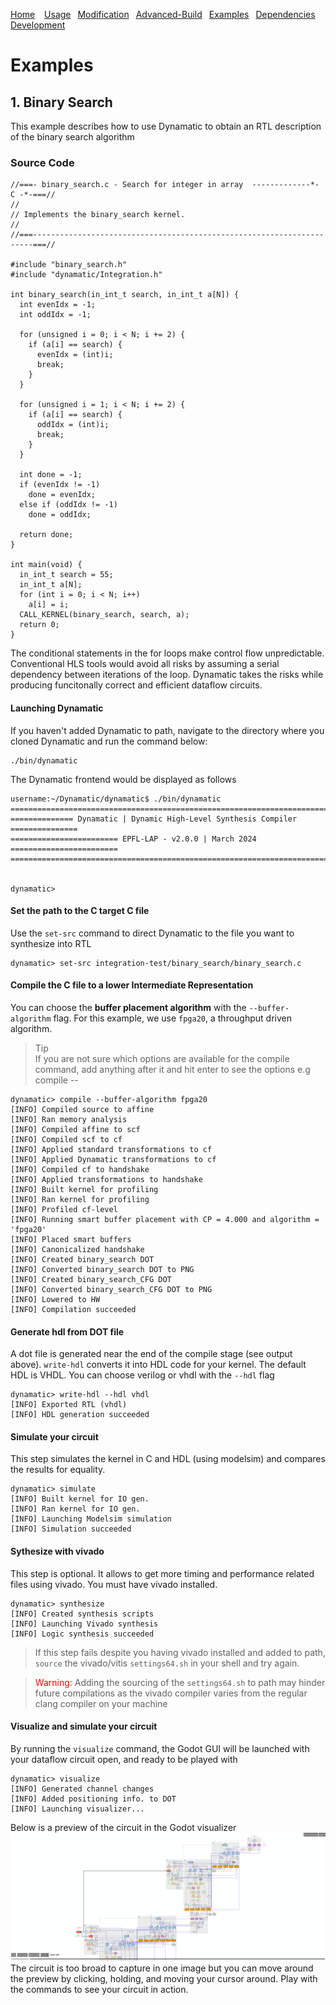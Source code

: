 [Home](../../README.md) <span>&ensp;</span> [Usage](Usage.md)<span>&ensp;</span> [Modification](AdvancedUsage.md)<span>&ensp;</span> [Advanced-Build](AdvancedBuild.md) <span>&ensp;</span>[Examples](Examples.md) <span>&ensp;</span>[Dependencies](Dependencies.md) <span>&ensp;</span>[Development](WorkInProgress.md)

# Examples
## 1. Binary Search  
This example describes how to use Dynamatic to obtain an RTL description of the binary search algorithm  
### Source Code
```
//===- binary_search.c - Search for integer in array  -------------*- C -*-===//
//
// Implements the binary_search kernel.
//
//===----------------------------------------------------------------------===//

#include "binary_search.h"
#include "dynamatic/Integration.h"

int binary_search(in_int_t search, in_int_t a[N]) {
  int evenIdx = -1;
  int oddIdx = -1;

  for (unsigned i = 0; i < N; i += 2) {
    if (a[i] == search) {
      evenIdx = (int)i;
      break;
    }
  }

  for (unsigned i = 1; i < N; i += 2) {
    if (a[i] == search) {
      oddIdx = (int)i;
      break;
    }
  }

  int done = -1;
  if (evenIdx != -1)
    done = evenIdx;
  else if (oddIdx != -1)
    done = oddIdx;

  return done;
}

int main(void) {
  in_int_t search = 55;
  in_int_t a[N];
  for (int i = 0; i < N; i++)
    a[i] = i;
  CALL_KERNEL(binary_search, search, a);
  return 0;
}
```
The conditional statements in the for loops make control flow unpredictable. Conventional HLS tools would avoid all risks by assuming a serial dependency between iterations of the loop. Dynamatic takes the risks while producing funcitonally correct and efficient dataflow circuits.
#### Launching Dynamatic
If you haven't added Dynamatic to path, navigate to the directory where you cloned Dynamatic and run the command below:
```
./bin/dynamatic
```
The Dynamatic frontend would be displayed as follows
```
username:~/Dynamatic/dynamatic$ ./bin/dynamatic
================================================================================
============== Dynamatic | Dynamic High-Level Synthesis Compiler ===============
======================== EPFL-LAP - v2.0.0 | March 2024 ========================
================================================================================


dynamatic> 
```
#### Set the path to the C target C file
Use the `set-src` command to direct Dynamatic to the file you want to synthesize into RTL
```
dynamatic> set-src integration-test/binary_search/binary_search.c
```
#### Compile the C file to a lower Intermediate Representation
You can choose the **buffer placement algorithm** with the `--buffer-algorithm` flag. For this example, we use `fpga20`, a throughput driven algorithm. 
>Tip  
If you are not sure which options are available for the compile command, add anything after it and hit enter to see the options e.g compile --
```
dynamatic> compile --buffer-algorithm fpga20
[INFO] Compiled source to affine
[INFO] Ran memory analysis
[INFO] Compiled affine to scf
[INFO] Compiled scf to cf
[INFO] Applied standard transformations to cf
[INFO] Applied Dynamatic transformations to cf
[INFO] Compiled cf to handshake
[INFO] Applied transformations to handshake
[INFO] Built kernel for profiling
[INFO] Ran kernel for profiling
[INFO] Profiled cf-level
[INFO] Running smart buffer placement with CP = 4.000 and algorithm = 'fpga20'
[INFO] Placed smart buffers
[INFO] Canonicalized handshake
[INFO] Created binary_search DOT
[INFO] Converted binary_search DOT to PNG
[INFO] Created binary_search_CFG DOT
[INFO] Converted binary_search_CFG DOT to PNG
[INFO] Lowered to HW
[INFO] Compilation succeeded
```
#### Generate hdl from DOT file
A dot file is generated near the end of the compile stage (see output above). `write-hdl` converts it into HDL code for your kernel. The default HDL is VHDL. You can choose verilog or vhdl with the `--hdl` flag
```
dynamatic> write-hdl --hdl vhdl
[INFO] Exported RTL (vhdl)
[INFO] HDL generation succeeded
```
#### Simulate your circuit
This step simulates the kernel in C and HDL (using modelsim) and compares the results for equality.
```
dynamatic> simulate
[INFO] Built kernel for IO gen.
[INFO] Ran kernel for IO gen.
[INFO] Launching Modelsim simulation
[INFO] Simulation succeeded
```
#### Sythesize with vivado
This step is optional. It allows to get more timing and performance related files using vivado. You must have vivado installed.
```
dynamatic> synthesize
[INFO] Created synthesis scripts
[INFO] Launching Vivado synthesis
[INFO] Logic synthesis succeeded
```
>If this step fails despite you having vivado installed and added to path, `source` the vivado/vitis `settings64.sh` in your shell and try again.  

><span style="color:red;">Warning:</span> Adding the sourcing of the `settings64.sh` to path may hinder future compilations as the vivado compiler varies from the regular clang compiler on your machine
#### Visualize and simulate your circuit
By running the `visualize` command, the Godot GUI will be launched with your dataflow circuit open, and ready to be played with
```
dynamatic> visualize
[INFO] Generated channel changes
[INFO] Added positioning info. to DOT
[INFO] Launching visualizer...
```
Below is a preview of the circuit in the Godot visualizer
<img src="img/bin.png" alt="binary search data flow circuit"/>
The circuit is too broad to capture in one image but you can move around the preview by clicking, holding, and moving your cursor around. Play with the commands to see your circuit in action.
